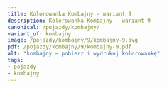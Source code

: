 ```yaml
---
title: Kolorowanka Kombajny - wariant 9
description: Kolorowanka Kombajny - wariant 9
canonical: /pojazdy/kombajny/
variant_of: kombajny
image: /pojazdy/kombajny/9/kombajny-9.svg
pdf: /pojazdy/kombajny/9/kombajny-9.pdf
alt: "kombajny – pobierz i wydrukuj kolorowankę"
tags:
- pojazdy
- kombajny
---
```

